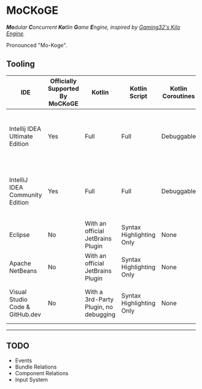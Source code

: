 # MoCKoGE

***Mo**dular **C**oncurrent **Ko**tlin **G**ame **E**ngine, inspired
by [Gaming32's Kilo Engine](https://github.com/Gaming32/kilo-engine).*

Pronounced "Mo-Koge".

## Tooling

| IDE                             | Officially Supported By MoCKoGE | Kotlin                                | Kotlin Script            | Kotlin Coroutines | Performance Profiling | Logging                                                  | Performance Profiling |
|---------------------------------|---------------------------------|---------------------------------------|--------------------------|-------------------|-----------------------|----------------------------------------------------------|-----------------------|
| Intellij IDEA Ultimate Edition  | Yes                             | Full                                  | Full                     | Debuggable        | Available             | Basic, Improvable with official JetBrains Plugin Ideolog | Available             |
| IntelliJ IDEA Community Edition | Yes                             | Full                                  | Full                     | Debuggable        | None                  | Basic, Improvable with official JetBrains Plugin Ideolog | None                  |
| Eclipse                         | No                              | With an official JetBrains Plugin     | Syntax Highlighting Only | None              | None                  | Basic                                                    | *Unknown*             |
| Apache NetBeans                 | No                              | With an official JetBrains Plugin     | Syntax Highlighting Only | None              | None                  | Basic                                                    | *Unknown*             |
| Visual Studio Code & GitHub.dev | No                              | With a 3rd-Party Plugin, no debugging | Syntax Highlighting Only | None              | None                  | Basic, Improvable with 3rd-Party Plugins                 | *Unknown*             |

---

## TODO

- Events
- Bundle Relations
- Component Relations
- Input System
